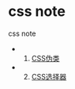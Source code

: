 css note
=================

css note

- 1. [CSS伪类][1]
- 2. [CSS选择器][1]


 [1]: https://github.com/cookfront/learn-note/blob/master/CSS/css-pseudo-class.md
 [2]: https://github.com/cookfront/learn-note/blob/master/CSS/css-selector.md
